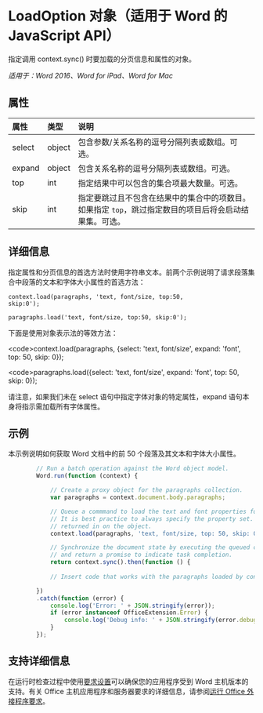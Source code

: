 # LoadOption 对象（适用于 Word 的 JavaScript API）

指定调用 context.sync() 时要加载的分页信息和属性的对象。 

_适用于：Word 2016、Word for iPad、Word for Mac_

## 属性
| 属性   | 类型|说明|
|:---------------|:--------|:----------|
|select|object|包含参数/关系名称的逗号分隔列表或数组。可选。|
|expand|object|包含关系名称的逗号分隔列表或数组。可选。|
|top|int| 指定结果中可以包含的集合项最大数量。可选。|
|skip|int|指定要跳过且不包含在结果中的集合中的项数目。如果指定 `top`，跳过指定数目的项目后将会启动结果集。可选。|

## 详细信息

指定属性和分页信息的首选方法时使用字符串文本。前两个示例说明了请求段落集合中段落的文本和字体大小属性的首选方法：

<code>context.load(paragraphs, 'text, font/size, top:50, skip:0');</code>

<code>paragraphs.load('text, font/size, top:50, skip:0');</code>

下面是使用对象表示法的等效方法：

&lt;code&gt;context.load(paragraphs, {select: 'text, font/size',
                                expand: 'font',
                                top: 50,
                                skip: 0});</code>
                                
&lt;code&gt;paragraphs.load({select: 'text, font/size',
                       expand: 'font',
                       top: 50,
                       skip: 0});</code>

请注意，如果我们未在 select 语句中指定字体对象的特定属性，expand 语句本身将指示需加载所有字体属性。 

## 示例

本示例说明如何获取 Word 文档中的前 50 个段落及其文本和字体大小属性。

```js
        // Run a batch operation against the Word object model.
        Word.run(function (context) {

            // Create a proxy object for the paragraphs collection.
            var paragraphs = context.document.body.paragraphs;

            // Queue a commmand to load the text and font properties for the top 50 paragraphs.
            // It is best practice to always specify the property set. Otherwise, all properties are
            // returned in on the object. 
            context.load(paragraphs, 'text, font/size, top: 50, skip: 0');

            // Synchronize the document state by executing the queued commands, 
            // and return a promise to indicate task completion.
            return context.sync().then(function () {
            
            // Insert code that works with the paragraphs loaded by context.load().

        })
        .catch(function (error) {
            console.log('Error: ' + JSON.stringify(error));
            if (error instanceof OfficeExtension.Error) {
                console.log('Debug info: ' + JSON.stringify(error.debugInfo));
            }
        });

```

## 支持详细信息

在运行时检查过程中使用[要求设置](https://msdn.microsoft.com/EN-US/library/office/mt590206.aspx)可以确保您的应用程序受到 Word 主机版本的支持。有关 Office 主机应用程序和服务器要求的详细信息，请参阅[运行 Office 外接程序要求](https://msdn.microsoft.com/EN-US/library/office/dn833104.aspx)。 
